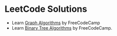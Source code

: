 # LeetCode Solutions

- Learn [Graph Algorithms](https://youtu.be/tWVWeAqZ0WU) by FreeCodeCamp
- Learn [Binary Tree Algorithms](https://youtu.be/fAAZixBzIAI) by FreeCodeCamp.

